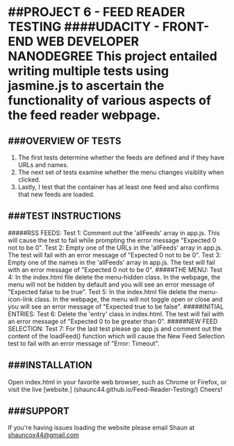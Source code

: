 ##PROJECT 6 - FEED READER TESTING
####UDACITY - FRONT-END WEB DEVELOPER NANODEGREE
This project entailed writing multiple tests using jasmine.js to
ascertain the functionality of various aspects of the feed reader
webpage.
=================================================================


###OVERVIEW OF TESTS
-----------------------------------------------------------------
1)	The first tests determine whether the feeds are defined and
	if they have URLs and names.
2)	The next set of tests examine whether the menu changes
	visiblity when clicked.
3)	Lastly, I test that the container has at least one feed and
	also confirms that new feeds are loaded.


###TEST INSTRUCTIONS
-----------------------------------------------------------------
#####RSS FEEDS:
	Test 1:	Comment out the 'allFeeds' array in app.js. This will
			cause the test to fail while prompting the error 
			message "Expected 0 not to be 0".
	Test 2:	Empty one of the URLs in the 'allFeeds' array in
			app.js. The test will fail with an error message of
			"Expected 0 not to be 0".
	Test 3:	Empty one of the names in the 'allFeeds' array in
			app.js. The test will fail with an error message of
			"Expected 0 not to be 0".
#####THE MENU:
	Test 4:	In the index.html file delete the menu-hidden class.
			In the webpage, the menu will not be hidden by
			default and you will see an error message of
			"Expected false to be true".
	Test 5:	In the index.html file delete the menu-icon-link
			class. In the webpage, the menu will not toggle
			open or close and you will see an error message of
			"Expected true to be false".
#####INITIAL ENTRIES:
	Test 6:	Delete the 'entry' class in index.html. The test
			will fail with an error message of "Expected 0 to
			be greater than 0".
#####NEW FEED SELECTION:
	Test 7:	For the last test please go app.js and comment out
			the content of the loadFeed() function which will
			cause the New Feed Selection test to fail with an
			error message of "Error: Timeout".


###INSTALLATION
-----------------------------------------------------------------
Open index.html in your favorite web browser, such as Chrome or
Firefox, or visit the live [website.]
(shaunc44.github.io/Feed-Reader-Testing/) Cheers!


###SUPPORT
-----------------------------------------------------------------
If you're having issues loading the website please email Shaun
at shauncox44@gmail.com
